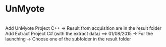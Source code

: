 # UnMyote
<br/>
Add UnMyote Project C++
  -> Result from acquisition are in the result folder
<br/>
Add Extract Project C# (with the extract data) ==> 01/08/2015
  -> For the launching 
    -> Choose one of the subfolder in the result folder
